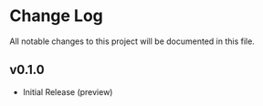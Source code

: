 # Change Log

All notable changes to this project will be documented in this file.

## v0.1.0

- Initial Release (preview)
